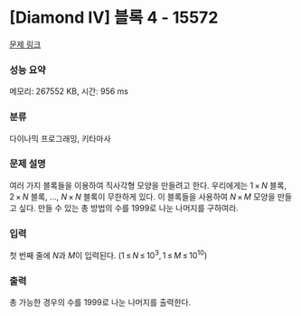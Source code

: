 # [Diamond IV] 블록 4 - 15572 

[문제 링크](https://www.acmicpc.net/problem/15572) 

### 성능 요약

메모리: 267552 KB, 시간: 956 ms

### 분류

다이나믹 프로그래밍, 키타마사

### 문제 설명

<p>여러 가지 블록들을 이용하여 직사각형 모양을 만들려고 한다. 우리에게는 1 × <em>N</em> 블록, 2 × <em>N</em> 블록, ..., <em>N</em> × <em>N</em> 블록이 무한하게 있다. 이 블록들을 사용하여 <em>N</em> × <em>M</em> 모양을 만들고 싶다. 만들 수 있는 총 방법의 수를 1999로 나눈 나머지를 구하여라.</p>

### 입력 

 <p>첫 번째 줄에 <em>N</em>과 <em>M</em>이 입력된다. (1 ≤ <em>N</em> ≤ 10<sup>3</sup>, 1 ≤ <em>M</em> ≤ 10<sup>10</sup>)</p>

### 출력 

 <p>총 가능한 경우의 수를 1999로 나눈 나머지를 출력한다.</p>

